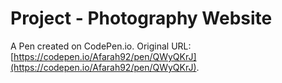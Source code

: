 # Project - Photography Website

A Pen created on CodePen.io. Original URL: [https://codepen.io/Afarah92/pen/QWyQKrJ](https://codepen.io/Afarah92/pen/QWyQKrJ).


